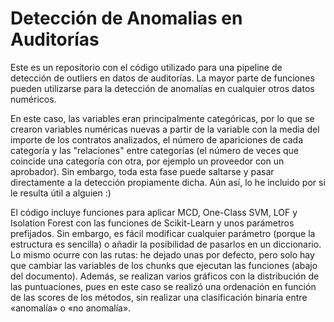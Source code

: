 # Detección de Anomalias en Auditorías

Este es un repositorio con el código utilizado para una pipeline de detección de outliers en datos de auditorías. La mayor parte de funciones pueden utilizarse para la detección de anomalías en cualquier otros datos numéricos.

En este caso, las variables eran principalmente categóricas, por lo que se crearon variables numéricas nuevas a partir de la variable con la media del importe de los contratos analizados, el número de apariciones de cada categoría y las "relaciones" entre categorías (el número de veces que coincide una categoría con otra, por ejemplo un proveedor con un aprobador). Sin embargo, toda esta fase puede saltarse y pasar directamente a la detección propiamente dicha. Aún así, lo he incluido por si le resulta útil a alguien :)

El código incluye funciones para aplicar MCD, One-Class SVM, LOF y Isolation Forest con las funciones de Scikit-Learn y unos parámetros prefijados. Sin embargo, es fácil modificar cualquier parámetro (porque la estructura es sencilla) o añadir la posibilidad de pasarlos en un diccionario. Lo mismo ocurre con las rutas: he dejado unas por defecto, pero solo hay que cambiar las variables de los chunks que ejecutan las funciones (abajo del documento). Además, se realizan varios gráficos con la distribución de las puntuaciones, pues en este caso se realizó una ordenación en función de las scores de los métodos, sin realizar una clasificación binaria entre «anomalía» o «no anomalía».
